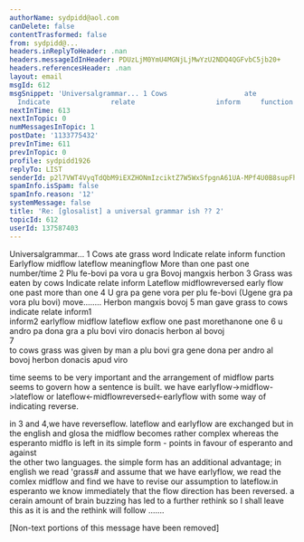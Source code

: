 ```yaml
---
authorName: sydpidd@aol.com
canDelete: false
contentTrasformed: false
from: sydpidd@...
headers.inReplyToHeader: .nan
headers.messageIdInHeader: PDUzLjM0YmU4MGNjLjMwYzU2NDQ4QGFvbC5jb20+
headers.referencesHeader: .nan
layout: email
msgId: 612
msgSnippet: 'Universalgrammar... 1 Cows                   ate                        grass       word
  Indicate               relate                    inform     function '
nextInTime: 613
nextInTopic: 0
numMessagesInTopic: 1
postDate: '1133775432'
prevInTime: 611
prevInTopic: 0
profile: sydpidd1926
replyTo: LIST
senderId: p2l7VWT4VyqTdQbM9iEXZHONmIzciktZ7W5WxSfpgnA61UA-MPf4U0B8supFhsKhBfLiLgXe
spamInfo.isSpam: false
spamInfo.reason: '12'
systemMessage: false
title: 'Re: [glosalist] a universal grammar ish ?? 2'
topicId: 612
userId: 137587403
---
```


Universalgrammar...
1
Cows                   ate                        grass       word
Indicate               relate                    inform     function
Earlyflow             midflow                 lateflow   meaningflow
More than one    past                     one           number/time
2
Plu fe-bovi           pa vora                 u gra
Bovoj                  mangxis                herbon 
3 
Grass                 was eaten by         cows
Indicate              relate                    inform
Lateflow             midflowreversed   early flow
one                     past                      more than one
4
U gra                  pa gene vora per   plu fe-bovi
(Ugene gra          pa vora                  plu bovi) move........
Herbon              mangxis                 bovoj
5
man                  gave                       grass                    to 
cows
indicate             relate                     inform1                
inform2 
earlyflow           midflow                  lateflow                 exflow
one                    past                      morethanone          one
6
u andro            pa dona                 gra                         a plu 
bovi
viro                  donacis                  herbon                   al 
bovoj       
7               
to cows           grass                     was given                by man
a plu bovi        gra                        gene dona                per 
andro
al bovoj           herbon                  donacis                    apud 
viro 

time seems to be very important and the arrangement of midflow parts seems to 
govern how a sentence is built. we have earlyflow->midflow->lateflow or 
lateflow<-midflowreversed<-earlyflow with some way of indicating reverse.

in 3 and 4,we have reverseflow. lateflow and earlyflow are exchanged but in 
the english and glosa the midflow becomes rather complex whereas the esperanto 
midflo is left in its simple form - points in favour of esperanto and against  
the other two languages. the simple form has an additional advantage; in 
english we read 'grass# and assume that we have earlyflow, we read the comlex 
midflow and find we have to revise our assumption to lateflow.in esperanto we know 
immediately that the flow direction has been reversed. 
a cerain amount of brain buzzing has led to a further rethink so I shall 
leave this as it is and the rethink will follow .......


[Non-text portions of this message have been removed]


